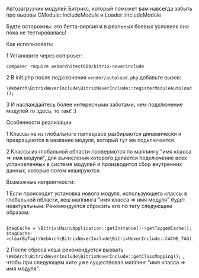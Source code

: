 Автозагрузчик модулей Битрикс, который поможет вам навсегда забыть про вызовы CModule::IncludeModule и Loader::includeModule

Будте осторожны: это бетта-версия и в реальных боевых условиях она пока не тестировалась!

Как использовать:

1 Установите через composer: 

`composer require webarchitect609/bitrix-neverinclude`

2 В init.php после подключения `vendor/autoload.php` добавьте вызов: 

`\WebArch\BitrixNeverInclude\BitrixNeverInclude::registerModuleAutoload();`

3 И наслаждайтесь более интересными заботами, чем подключение модулей то здесь, то там! :)

Особенности реализации

1 Классы не из глобального namespace разбираются динамически и превращаются в название модуля, 
который тут же подключается.

2 Классы из глобальной области проверяются по маппингу "имя класса => имя модуля", для вычисления которого делается 
подключение всех установленных в системе модулей и производится сбор внутренних данных, которые потом кешируются. 

Возможные неприятности:
 
1 Если происходит установка нового модуля, использующего классы в глобальной области, кеш маппинга 
"имя класса => имя модуля" будет неактуальным. Рекомендуется сбросить его по тегу следующим образом: 

```

$tagCache = \Bitrix\Main\Application::getInstance()->getTaggedCache();
$tagCache->clearByTag(\WebArch\BitrixNeverInclude\BitrixNeverInclude::CACHE_TAG);

```

2 После сброса кеша рекомендуется вызвать `\WebArch\BitrixNeverInclude\BitrixNeverInclude::getClassMapping();` , чтобы 
при следующем хите уже существовал маппинг "имя класса => имя модуля". 


